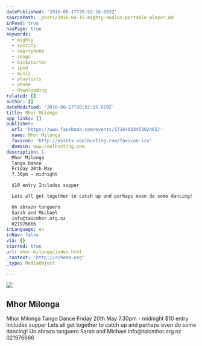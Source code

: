 ```yaml
---
datePublished: '2016-08-17T20:52:16.603Z'
sourcePath: _posts/2016-04-15-mighty-audios-portable-player.md
inFeed: true
hasPage: true
keywords:
  - mighty
  - spotify
  - smartphone
  - songs
  - kickstarter
  - ipod
  - music
  - playlists
  - phone
  - downloading
related: []
author: []
dateModified: '2016-08-17T20:52:15.859Z'
title: Mhor Milonga
app_links: []
publisher:
  url: 'https://www.facebook.com/events/1716403345302465/'
  name: Mhor Milonga
  favicon: 'http://assets.coolhunting.com/favicon.ico'
  domain: www.coolhunting.com
description: |-
  Mhor Milonga
  Tango Dance
  Friday 20th May
  7.30pm - midnight

  $10 entry Includes supper

  Lets all get together to catch up and perhaps even do some dancing!

  Un abrazo tanguero
  Sarah and Michael
  info@taicmhor.org.nz
  021976666
inLanguage: en
inNav: false
via: {}
starred: true
url: mhor-milonga/index.html
_context: 'http://schema.org'
_type: MediaObject

---
```

<article style=""><img src="https://the-grid-user-content.s3-us-west-2.amazonaws.com/dfd46583-5d36-4792-80a8-9e3f49f8e22a.jpg" /><h1>Mhor Milonga</h1><p>Mhor Milonga Tango Dance Friday 20th May 7.30pm - midnight $10 entry Includes supper Lets all get together to catch up and perhaps even do some dancing! Un abrazo tanguero Sarah and Michael info@taicmhor.org.nz 021976666</p></article>